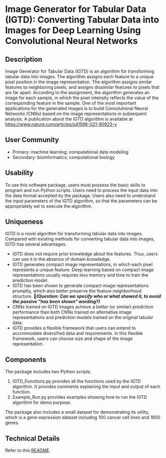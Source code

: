 # Image Generator for Tabular Data (IGTD): Converting Tabular Data into Images for Deep Learning Using Convolutional Neural Networks

## Description

Image Generator for Tabular Data (IGTD) is an algorithm for transforming tabular data into images. The algorithm assigns each feature to a unique pixel position in the image representation. The algorithm assigns similar features to neighboring pixels, and assigns dissimilar features to pixels that are far apart. According to the assignment, the algorithm generates an image for each sample, in which the pixel intensity reflects the value of the corresponding feature in the sample. One of the most important applications for the generated images is to build Convolutional Neural Networks (CNNs) based on the image representations in subsequent analysis. A publication about the IGTD algorithm is available at https://www.nature.com/articles/s41598-021-90923-y

## User Community

- Primary: machine learning; computational data modeling
- Secondary: bioinformatics; computational biology

## Usability

To use this software package, users must possess the basic skills to program and run Python scripts. Users need to process the input data into the data format accepted by the package. Users also need to understand the input parameters of the IGTD algorithm, so that the parameters can be appropriately set to execute the algorithm.

## Uniqueness

IGTD is a novel algorithm for transforming tabular data into images. Compared with existing methods for converting tabular data into images, IGTD has several advantages. 
- IGTD does not require prior knowledge about the features. Thus, users can use it in the absence of domain knowledge. 
- IGTD generates compact image representations, in which each pixel represents a unique feature. Deep learning based on compact image representations usually requires less memory and time to train the prediction model.
- IGTD has been shown to generate compact image representations promptly, which also better preserve the feature neighborhood structure. 
&#x1F534;_**(Question: Can we specify who or what showed it, to avoid the passive "has been shown" wording?)**_
- CNNs trained on IGTD images achieve a better (or similar) prediction performance than both CNNs trained on alternative image representations and prediction models trained on the original tabular data. 
- IGTD provides a flexible framework that users can extend to accommodate diversified data and requirements. In this flexible framework, users can choose size and shape of the image representation.  

## Components

The package includes two Python scripts. 
1. IGTD_Functions.py provides all the functions used by the IGTD algorithm. It provides comments explaining the input and output of each function.
2. Example_Run.py provides examples showing how to run the IGTD algorithm for demo purpose.

The package also includes a small dataset for demonstrating its utility, which is a gene expression dataset including 100 cancer cell lines and 1600 genes. 

## Technical Details

Refer to this [README](./Scripts).
